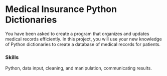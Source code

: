 # Medical Insurance Python Dictionaries
You have been asked to create a program that organizes and updates medical records efficiently.
In this project, you will use your new knowledge of Python dictionaries to create a database of medical records for patients.

### Skills
Python, data input, cleaning, and manipulation, communicating results.
